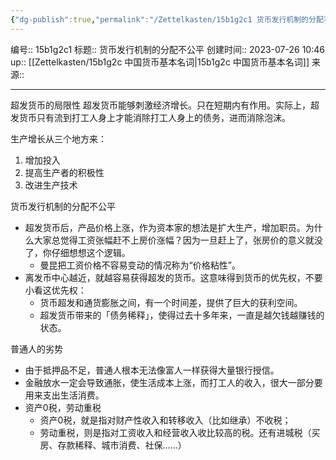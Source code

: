 ```yaml
---
{"dg-publish":true,"permalink":"/Zettelkasten/15b1g2c1 货币发行机制的分配不公平/","dgPassFrontmatter":true}
---
```


编号:: 15b1g2c1
标题:: 货币发行机制的分配不公平
创建时间:: 2023-07-26 10:46
up:: [[Zettelkasten/15b1g2c 中国货币基本名词\|15b1g2c 中国货币基本名词]]
来源:: 

---
超发货币的局限性
超发货币能够刺激经济增长。只在短期内有作用。实际上，超发货币只有流到打工人身上才能消除打工人身上的债务，进而消除泡沫。

生产增长从三个地方来：
1. 增加投入
2. 提高生产者的积极性
3. 改进生产技术

货币发行机制的分配不公平
- 超发货币后，产品价格上涨，作为资本家的想法是扩大生产，增加职员。为什么大家总觉得工资张幅赶不上房价涨幅？因为一旦赶上了，张房价的意义就没了，你仔细想想这个逻辑。
	- 曼昆把工资价格不容易变动的情况称为“价格粘性”。
- 离发币中心越近，就越容易获得超发的货币。这意味得到货币的优先权，不要小看这优先权：
	- 货币超发和通货膨胀之间，有一个时间差，提供了巨大的获利空间。
	- 超发货币带来的「债务稀释」，使得过去十多年来，一直是越欠钱越赚钱的状态。

普通人的劣势
- 由于抵押品不足，普通人根本无法像富人一样获得大量银行授信。
- 金融放水一定会导致通胀，使生活成本上涨，而打工人的收入，很大一部分要用来支出生活消费。
- 资产0税，劳动重税
	- 资产0税，就是指对财产性收入和转移收入（比如继承）不收税；
	- 劳动重税，则是指对工资收入和经营收入收比较高的税。还有进城税（买房、存款稀释、城市消费、社保……）
